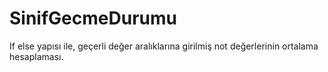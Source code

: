 # SinifGecmeDurumu
 If else yapısı ile, geçerli değer aralıklarına girilmiş not değerlerinin ortalama hesaplaması.
